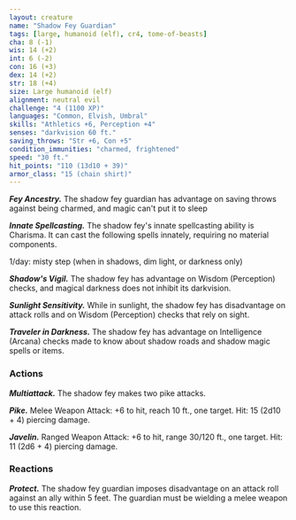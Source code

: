```yaml
---
layout: creature
name: "Shadow Fey Guardian"
tags: [large, humanoid (elf), cr4, tome-of-beasts]
cha: 8 (-1)
wis: 14 (+2)
int: 6 (-2)
con: 16 (+3)
dex: 14 (+2)
str: 18 (+4)
size: Large humanoid (elf)
alignment: neutral evil
challenge: "4 (1100 XP)"
languages: "Common, Elvish, Umbral"
skills: "Athletics +6, Perception +4"
senses: "darkvision 60 ft."
saving_throws: "Str +6, Con +5"
condition_immunities: "charmed, frightened"
speed: "30 ft."
hit_points: "110 (13d10 + 39)"
armor_class: "15 (chain shirt)"
---
```


***Fey Ancestry.*** The shadow fey guardian has advantage on saving throws against being charmed, and magic can't put it to sleep

***Innate Spellcasting.*** The shadow fey's innate spellcasting ability is Charisma. It can cast the following spells innately, requiring no material components.

1/day: misty step (when in shadows, dim light, or darkness only)

***Shadow's Vigil.*** The shadow fey has advantage on Wisdom (Perception) checks, and magical darkness does not inhibit its darkvision.

***Sunlight Sensitivity.*** While in sunlight, the shadow fey has disadvantage on attack rolls and on Wisdom (Perception) checks that rely on sight.

***Traveler in Darkness.*** The shadow fey has advantage on Intelligence (Arcana) checks made to know about shadow roads and shadow magic spells or items.

### Actions

***Multiattack.*** The shadow fey makes two pike attacks.

***Pike.*** Melee Weapon Attack: +6 to hit, reach 10 ft., one target. Hit: 15 (2d10 + 4) piercing damage.

***Javelin.*** Ranged Weapon Attack: +6 to hit, range 30/120 ft., one target. Hit: 11 (2d6 + 4) piercing damage.

### Reactions

***Protect.*** The shadow fey guardian imposes disadvantage on an attack roll against an ally within 5 feet. The guardian must be wielding a melee weapon to use this reaction.

